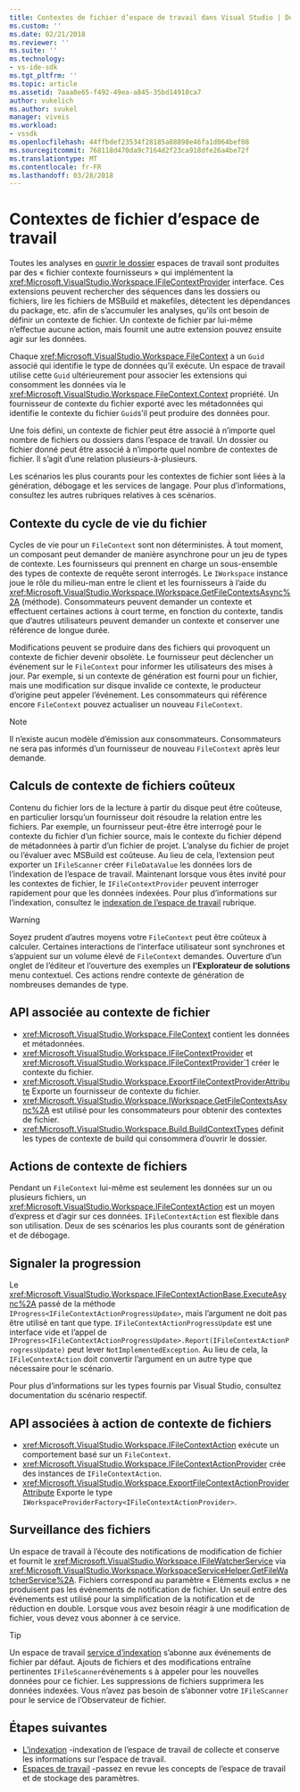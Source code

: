 ```yaml
---
title: Contextes de fichier d’espace de travail dans Visual Studio | Documents Microsoft
ms.custom: ''
ms.date: 02/21/2018
ms.reviewer: ''
ms.suite: ''
ms.technology:
- vs-ide-sdk
ms.tgt_pltfrm: ''
ms.topic: article
ms.assetid: 7aaa0e65-f492-49ea-a845-35bd14910ca7
author: vukelich
ms.author: svukel
manager: viveis
ms.workload:
- vssdk
ms.openlocfilehash: 44ffbdef23534f28185a88898e46fa1d064bef08
ms.sourcegitcommit: 768118d470da9c7164d2f23ca918dfe26a4be72f
ms.translationtype: MT
ms.contentlocale: fr-FR
ms.lasthandoff: 03/28/2018
---
```

# <a name="workspace-file-contexts"></a>Contextes de fichier d’espace de travail

Toutes les analyses en [ouvrir le dossier](../ide/develop-code-in-visual-studio-without-projects-or-solutions.md) espaces de travail sont produites par des « fichier contexte fournisseurs » qui implémentent la <xref:Microsoft.VisualStudio.Workspace.IFileContextProvider> interface. Ces extensions peuvent rechercher des séquences dans les dossiers ou fichiers, lire les fichiers de MSBuild et makefiles, détectent les dépendances du package, etc. afin de s’accumuler les analyses, qu'ils ont besoin de définir un contexte de fichier. Un contexte de fichier par lui-même n’effectue aucune action, mais fournit une autre extension pouvez ensuite agir sur les données.

Chaque <xref:Microsoft.VisualStudio.Workspace.FileContext> a un `Guid` associé qui identifie le type de données qu’il exécute. Un espace de travail utilise cette `Guid` ultérieurement pour associer les extensions qui consomment les données via le <xref:Microsoft.VisualStudio.Workspace.FileContext.Context> propriété. Un fournisseur de contexte du fichier exporté avec les métadonnées qui identifie le contexte du fichier `Guid`s’il peut produire des données pour.

Une fois défini, un contexte de fichier peut être associé à n’importe quel nombre de fichiers ou dossiers dans l’espace de travail. Un dossier ou fichier donné peut être associé à n’importe quel nombre de contextes de fichier. Il s’agit d’une relation plusieurs-à-plusieurs.

Les scénarios les plus courants pour les contextes de fichier sont liées à la génération, débogage et les services de langage. Pour plus d’informations, consultez les autres rubriques relatives à ces scénarios.

## <a name="file-context-lifecycle"></a>Contexte du cycle de vie du fichier

Cycles de vie pour un `FileContext` sont non déterministes. À tout moment, un composant peut demander de manière asynchrone pour un jeu de types de contexte. Les fournisseurs qui prennent en charge un sous-ensemble des types de contexte de requête seront interrogés. Le `IWorkspace` instance joue le rôle du milieu-man entre le client et les fournisseurs à l’aide du <xref:Microsoft.VisualStudio.Workspace.IWorkspace.GetFileContextsAsync%2A> (méthode). Consommateurs peuvent demander un contexte et effectuent certaines actions à court terme, en fonction du contexte, tandis que d’autres utilisateurs peuvent demander un contexte et conserver une référence de longue durée. 

Modifications peuvent se produire dans des fichiers qui provoquent un contexte de fichier devenir obsolète. Le fournisseur peut déclencher un événement sur le `FileContext` pour informer les utilisateurs des mises à jour. Par exemple, si un contexte de génération est fourni pour un fichier, mais une modification sur disque invalide ce contexte, le producteur d’origine peut appeler l’événement. Les consommateurs qui référence encore `FileContext` pouvez actualiser un nouveau `FileContext`.

>[!NOTE]
>Il n’existe aucun modèle d’émission aux consommateurs. Consommateurs ne sera pas informés d’un fournisseur de nouveau `FileContext` après leur demande.

## <a name="expensive-file-context-computations"></a>Calculs de contexte de fichiers coûteux

Contenu du fichier lors de la lecture à partir du disque peut être coûteuse, en particulier lorsqu’un fournisseur doit résoudre la relation entre les fichiers. Par exemple, un fournisseur peut-être être interrogé pour le contexte du fichier d’un fichier source, mais le contexte du fichier dépend de métadonnées à partir d’un fichier de projet. L’analyse du fichier de projet ou l’évaluer avec MSBuild est coûteuse. Au lieu de cela, l’extension peut exporter un `IFileScanner` créer `FileDataValue` les données lors de l’indexation de l’espace de travail. Maintenant lorsque vous êtes invité pour les contextes de fichier, le `IFileContextProvider` peuvent interroger rapidement pour que les données indexées. Pour plus d’informations sur l’indexation, consultez le [indexation de l’espace de travail](workspace-indexing.md) rubrique.

>[!WARNING]
>Soyez prudent d’autres moyens votre `FileContext` peut être coûteux à calculer. Certaines interactions de l’interface utilisateur sont synchrones et s’appuient sur un volume élevé de `FileContext` demandes. Ouverture d’un onglet de l’éditeur et l’ouverture des exemples un **l’Explorateur de solutions** menu contextuel. Ces actions rendre contexte de génération de nombreuses demandes de type.

## <a name="file-context-related-apis"></a>API associée au contexte de fichier

- <xref:Microsoft.VisualStudio.Workspace.FileContext> contient les données et métadonnées.
- <xref:Microsoft.VisualStudio.Workspace.IFileContextProvider> et <xref:Microsoft.VisualStudio.Workspace.IFileContextProvider`1> créer le contexte du fichier.
- <xref:Microsoft.VisualStudio.Workspace.ExportFileContextProviderAttribute> Exporte un fournisseur de contexte du fichier.
- <xref:Microsoft.VisualStudio.Workspace.IWorkspace.GetFileContextsAsync%2A> est utilisé pour les consommateurs pour obtenir des contextes de fichier.
- <xref:Microsoft.VisualStudio.Workspace.Build.BuildContextTypes> définit les types de contexte de build qui consommera d’ouvrir le dossier.

## <a name="file-context-actions"></a>Actions de contexte de fichiers

Pendant un `FileContext` lui-même est seulement les données sur un ou plusieurs fichiers, un <xref:Microsoft.VisualStudio.Workspace.IFileContextAction> est un moyen d’express et d’agir sur ces données. `IFileContextAction` est flexible dans son utilisation. Deux de ses scénarios les plus courants sont de génération et de débogage.

## <a name="reporting-progress"></a>Signaler la progression

Le <xref:Microsoft.VisualStudio.Workspace.IFileContextActionBase.ExecuteAsync%2A> passé de la méthode `IProgress<IFileContextActionProgressUpdate>`, mais l’argument ne doit pas être utilisé en tant que type. `IFileContextActionProgressUpdate` est une interface vide et l’appel de `IProgress<IFileContextActionProgressUpdate>.Report(IFileContextActionProgressUpdate)` peut lever `NotImplementedException`. Au lieu de cela, la `IFileContextAction` doit convertir l’argument en un autre type que nécessaire pour le scénario.

Pour plus d’informations sur les types fournis par Visual Studio, consultez documentation du scénario respectif.

## <a name="file-context-action-related-apis"></a>API associées à action de contexte de fichiers

- <xref:Microsoft.VisualStudio.Workspace.IFileContextAction> exécute un comportement basé sur un `FileContext`.
- <xref:Microsoft.VisualStudio.Workspace.IFileContextActionProvider> crée des instances de `IFileContextAction`.
- <xref:Microsoft.VisualStudio.Workspace.ExportFileContextActionProviderAttribute> Exporte le type `IWorkspaceProviderFactory<IFileContextActionProvider>`.

## <a name="file-watching"></a>Surveillance des fichiers

Un espace de travail à l’écoute des notifications de modification de fichier et fournit le <xref:Microsoft.VisualStudio.Workspace.IFileWatcherService> via <xref:Microsoft.VisualStudio.Workspace.WorkspaceServiceHelper.GetFileWatcherService%2A>. Fichiers correspond au paramètre « Eléments exclus » ne produisent pas les événements de notification de fichier. Un seuil entre des événements est utilisé pour la simplification de la notification et de réduction en double. Lorsque vous avez besoin réagir à une modification de fichier, vous devez vous abonner à ce service.

>[!TIP]
>Un espace de travail [service d’indexation](workspace-indexing.md) s’abonne aux événements de fichier par défaut. Ajouts de fichiers et des modifications entraîne pertinentes `IFileScanner`événements s à appeler pour les nouvelles données pour ce fichier. Les suppressions de fichiers supprimera les données indexées. Vous n’avez pas besoin de s’abonner votre `IFileScanner` pour le service de l’Observateur de fichier.

## <a name="next-steps"></a>Étapes suivantes

* [L’indexation](workspace-indexing.md) -indexation de l’espace de travail de collecte et conserve les informations sur l’espace de travail.
* [Espaces de travail](workspaces.md) -passez en revue les concepts de l’espace de travail et de stockage des paramètres.
